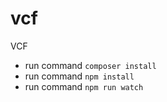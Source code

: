 # vcf
VCF


- run command `composer install`
- run command `npm install`
- run command `npm run watch`